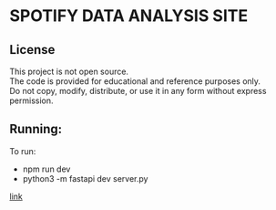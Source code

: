 # SPOTIFY DATA ANALYSIS SITE

## License

This project is not open source.  
The code is provided for educational and reference purposes only.  
Do not copy, modify, distribute, or use it in any form without express permission.

## Running:
To run:
- npm run dev
- python3 -m fastapi dev server.py

[link](https://developer.spotify.com/documentation/web-api/tutorials/code-flow)
